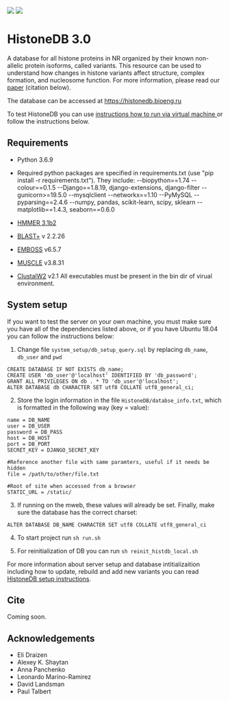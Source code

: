 ![](https://github.com/intbio/histonedb/workflows/Testing/badge.svg) ![](https://img.shields.io/badge/Demo-f37)

# HistoneDB 3.0
A database for all histone proteins in NR organized by their known non-allelic protein isoforms, called variants. This resource can be used to understand how changes in histone variants affect structure, complex formation, and nucleosome function. For more information, please read our [paper](manuscript/paper.md) (citation below).

The database can be accessed at https://histonedb.bioeng.ru

To test HistoneDB you can use [instructions how to run via virtual machine ](docker/README.md) or follow the instructions below.

## Requirements ##

- Python 3.6.9
- Required python packages are specified in requirements.txt (use "pip install -r requirements.txt"). They include:
--biopython==1.74
--colour==0.1.5
--Django==1.8.19, django-extensions, django-filter
--gunicorn>=19.5.0
--mysqlclient
--networkx==1.10
--PyMySQL
--pyparsing==2.4.6
--numpy, pandas, scikit-learn, scipy, sklearn
--matplotlib==1.4.3, seaborn==0.6.0

- [HMMER 3.1b2](http://hmmer.janelia.org)
- [BLAST+](http://blast.ncbi.nlm.nih.gov/Blast.cgi?PAGE_TYPE=BlastDocs&DOC_TYPE=Download) v 2.2.26
- [EMBOSS](http://emboss.sourceforge.net) v6.5.7
- [MUSCLE](http://www.drive5.com/muscle/) v3.8.31
- [ClustalW2](http://www.clustal.org/clustal2/) v2.1
All executables must be present in the bin dir of virual environment.

## System setup ##

If you want to test the server on your own machine, you must make sure you have all of the dependencies listed above, or if you have Ubuntu 18.04 you can follow the instructions below:

1) Change file ```system_setup/db_setup_query.sql``` by replacing ```db_name```, ```db_user``` and ```pwd```
```
CREATE DATABASE IF NOT EXISTS db_name;
CREATE USER 'db_user'@'localhost' IDENTIFIED BY 'db_password';
GRANT ALL PRIVILEGES ON db . * TO 'db_user'@'localhost';
ALTER DATABASE db CHARACTER SET utf8 COLLATE utf8_general_ci;
```

2) Store the login information in the file  ```HistoneDB/databse_info.txt```, which is formatted in the following way (key = value):
```
name = DB_NAME
user = DB_USER
password = DB_PASS
host = DB_HOST
port = DB_PORT
SECRET_KEY = DJANGO_SECRET_KEY

#Reference another file with same paramters, useful if it needs be hidden
file = /path/to/other/file.txt

#Root of site when accessed from a browser
STATIC_URL = /static/ 
```

3) If running on the mweb, these values will already be set.
Finally, make sure the database has the correct charset:
```
ALTER DATABASE DB_NAME CHARACTER SET utf8 COLLATE utf8_general_ci
```

4) To start project run ```sh run.sh```

5) For reinitialization of DB you can run ```sh reinit_histdb_local.sh```

For more information about server setup and database intitializaition including how to update, rebuild and add new variants you can read [HistoneDB setup instructions](system_setup/SERVER_SETUP.md).

## Cite ##

Coming soon.

## Acknowledgements ##

* Eli Draizen
* Alexey K. Shaytan
* Anna Panchenko
* Leonardo Marino-Ramirez
* David Landsman
* Paul Talbert
